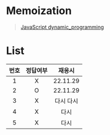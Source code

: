 # Memoization

> [JavaScript dynamic_programming](../../../theory/dynamic_programming.md)

# List

| 번호 | 정답여부 |  재응시   |
| :--: | :------: | :-------: |
|  1   |    X     | 22.11.29  |
|  2   |    O     | 22.11.29  |
|  3   |    X     | 다시 다시 |
|  4   |    X     |   다시    |
|  5   |    X     |   다시    |
